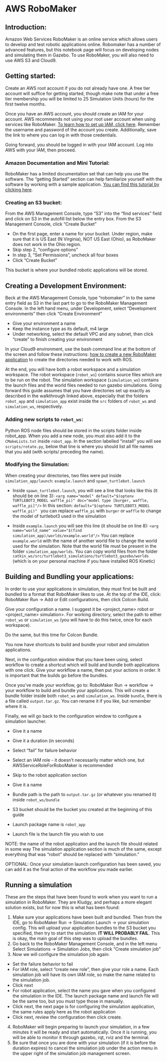 # AWS RoboMaker

## Introduction:
Amazon Web Services RoboMaker is an online service which allows users to develop and test robotic applications online. Robomaker has a number of advanced features, but this notebook page will focus on developing nodes and simulating them in Gazebo. To use RoboMaker, you will also need to use AWS S3 and Cloud9.

## Getting started:
Create an AWS root account if you do not already have one. A free tier account will suffice for getting started, though make note that under a free tier membership you will be limited to 25 Simulation Units (hours) for the first twelve months.

Once you have an AWS account, you should create an IAM for your account. AWS recommends not using your root user account when using services like RoboMaker. [To learn how to set up IAM, click here](https://docs.aws.amazon.com/IAM/latest/UserGuide/getting-started_create-admin-group.html).
Remember the username and password of the account you create. Additionally, save the link to where you can log in with those credentials.

Going forward, you should be logged in with your IAM account. Log into AWS with your IAM, then proceed.

### Amazon Documentation and Mini Tutorial:
RoboMaker has a limited documentation set that can help you use the software. The “getting Started” section can help familiarize yourself with the software by working with a sample application. [You can find this tutorial by clicking here](https://docs.aws.amazon.com/robomaker/latest/dg/getting-started.html).

### Creating an S3 bucket:
From the AWS Management Console, type “S3” into the “find services” field and click on S3 in the autofill list below the entry box. From the S3 Management Console, click “Create Bucket”

* On the first page, enter a name for your bucket. Under region, make sure that it is US East \(N Virginia\), NOT US East \(Ohio\), as RoboMaker does not work in the Ohio region.
* Skip step 2, “configure options”
* In step 3, “Set Permissions”, uncheck all four boxes
* Click “Create Bucket”

This bucket is where your bundled robotic applications will be stored.

## Creating a Development Environment:
Beck at the AWS Management Console, type “robomaker” in to the same entry field as S3 in the last part to go to the RoboMaker Management Console. In the left hand menu, under Development, select “Development environments” then click “Create Environment”

* Give your environment a name
* Keep the instance type as its default, m4 large
* Under networking, select the default VPC and any subnet, then click “create” to finish creating your environment

In your Cloud9 environment, use the bash command line at the bottom of the screen and follow these instructions:
[how to create a new RoboMaker application](https://docs.aws.amazon.com/robomaker/latest/dg/application-create-new.html)
to create the directories needed to work with ROS.

At the end, you will have both a robot workspace and a simulation workspace. The robot workspace \(`robot_ws`\)  contains source files which are to be run on the robot. The simulation workspace \(`simulation_ws`\) contains the launch files and the world files needed to run gazebo simulations. Going forward this guide assumes that you have directories set up exactly as described in the walkthrough linked above, especially that the folders `robot_app` and `simulation_app` exist inside the `src` folders of `robot_ws` and `simulation_ws`, respectively.


### Adding new scripts to `robot_ws`:
Python ROS node files should be stored in the scripts folder inside robot_app. When you add a new node, you must also add it to the `CMakeLists.txt` inside `robot_app`. In the section labelled “install” you will see `scripts/rotate.py`, below that line is where you should list all file names that you add \(with scripts/ preceding the name\).

### Modifying the Simulation:
When creating your directories, two files were put inside `simulation_app/launch`: `example.launch` and `spawn_turtlebot.launch`

* Inside `spawn_turtlebot.launch`, you will see a line that looks like this \(it should be on line 3\):
`<arg name="model" default="$(optenv TURTLEBOT3_MODEL waffle_pi)" doc="model type [burger, waffle, waffle_pi]"/>`
In this section: `default="$(optenv TURTLEBOT3_MODEL waffle_pi)" ` you can replace `waffle_pi` with `burger` or `waffle` to change the model of turtlebot3 used in the simulation

* Inside `example.launch` you will see this line \(it should be on line 8\):
`<arg name="world_name" value="$(find simulation_app)/worlds/example.world"/>`
You can replace `example.world` with the name of another world file to change the world used for the simulation. Note that the world file must be present in the folder `simulation_app/worlds`. You can copy world files from the folder `catkin_ws/src/turtlebot3_simulations/turtlebot3_gazebo/worlds` \(which is on your personal machine if you have installed ROS Kinetic\)

## Building and Bundling your applications:
In order to use your applications in simulation, they must first be built and bundled to a format that RoboMaker likes to use. At the top of the IDE, click:
RoboMaker Run → Add or Edit configurations, then click Colcon Build.

Give your configuration a name. I suggest it be <project_name> robot or <project_name> simulation>. For working directory, select the path to either `robot_ws` or `simulation_ws` (you will have to do this twice, once for each workspace).

Do the same, but this time for Colcon Bundle.

You now have shortcuts to build and bundle your robot and simulation applications.

Next, in the configuration window that you have been using, select workflow to create a shortcut which will build and bundle both applications with one click. Give your workflow a name, then put your actions in order. It is important that the builds go before the bundles.

Once you’ve made your workflow, go to:
 RoboMaker Run → workflow → your workflow
to build and bundle your applications. This will create a bundle folder inside both `robot_ws` and `simulation_ws`. Inside `bundle`, there is a file called `output.tar.gz`. You can rename it if you like, but remember where it is.

Finally, we will go back to the configuration window to configure a simulation launcher.
* Give it a name
* Give it a duration \(in seconds\)
* Select “fail” for failure behavior
* Select an IAM role - it doesn’t necessarily matter which one, but AWSServiceRoleForRoboMaker is recommended

* Skip to the robot application section
* Give it a name
* Bundle path is the path to `output.tar.gz` (or whatever you renamed it) inside `robot_ws/bundle`
* S3 bucket should be the bucket you created at the beginning of this guide
* Launch package name is `robot_app`
* Launch file is the launch file you wish to use

NOTE: the name of the robot application and the launch file should related in some way
The simulation application section is much of the same, except everything that was “robot” should be replaced with “simulation.”

OPTIONAL: Once your simulation launch configuration has been saved, you can add it as the final action of the workflow you made earlier.

## Running a simulation
These are the steps that have been found to work when you want to run a simulation in RoboMaker. They are Kludgy, and perhaps a more elegant solution exists, but for now this is what has been found:

1. Make sure your applications have been built and bundled. Then from the IDE, go to RoboMaker Run → Simulation Launch → your simulation config. This will upload your application bundles to the S3 bucket you specified, then try to start the simulation. **IT WILL PROBABLY FAIL**. This is okay, the main goal of this step was to upload the bundles.
2. Go back to the RoboMaker Management Console, and in the left menu Select Simulations → Simulation Jobs, then click “Create simulation job”
3. Now we will configure the simulation job again:
  * Set the failure behavior to fail
  * For IAM role, select “create new role”, then give your role a name. Each simulation job will have its own IAM role, so make the name related to the simulation job.
  * Click next
  * For robot application, select the name you gave when you configured the simulation in the IDE. The launch package name and launch file will be the same too, but you must type those in manually.
  * Click next, the next page is for configuring the simulation application, the same rules apply here as the robot application
  * Click next, review the configuration then click create.
4. RoboMaker will begin preparing to launch your simulation, in a few minutes it will be ready and start automatically. Once it is running, you will be able to monitor it through gazebo, rqt, rviz and the terminal.
5. Be sure that once you are done with your simulation \(if it is before the duration expires\) to cancel the simulation job under the action menu in the upper right of the simulation job management screen.
